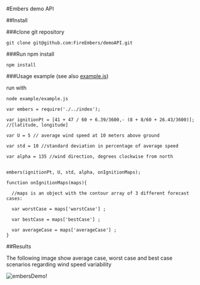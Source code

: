 #Embers demo API 

##Install

###clone git repository 

```
git clone git@github.com:FireEmbers/demoAPI.git
```

###Run npm install
```
npm install
```

###Usage example (see also [example.js](https://github.com/FireEmbers/demoAPI/blob/master/example/example.js))

run with 

`node example/example.js`

```
var embers = require('./../index');

var ignitionPt = [41 + 47 / 60 + 6.39/3600,- (8 + 8/60 + 26.43/3600)]; //[latitude, longitude]

var U = 5 // average wind speed at 10 meters above ground

var std = 10 //standard deviation in percentage of average speed

var alpha = 135 //wind direction, degrees clockwise from north


embers(ignitionPt, U, std, alpha, onIgnitionMaps);

function onIgnitionMaps(maps){

  //maps is an object with the contour array of 3 different forecast cases:

  var worstCase = maps['worstCase'] ;

  var bestCase = maps['bestCase'] ;

  var averageCase = maps['averageCase'] ;
}

```

##Results

The following image show average case, worst case and best case scenarios regarding wind speed variability

![embersDemo!](https://raw.github.com/FireEmbers/demoAPI/master/example/embersDemo.png)

